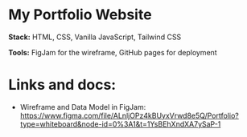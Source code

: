 # My Portfolio Website

**Stack:**
HTML, CSS, Vanilla JavaScript, Tailwind CSS

**Tools:**
FigJam for the wireframe, GitHub pages for deployment

# Links and docs:

- Wireframe and Data Model in FigJam:
  https://www.figma.com/file/ALnljOPz4kBUyxVrwd8e5Q/Portfolio?type=whiteboard&node-id=0%3A1&t=1YsBEhXndXA7ySaP-1
